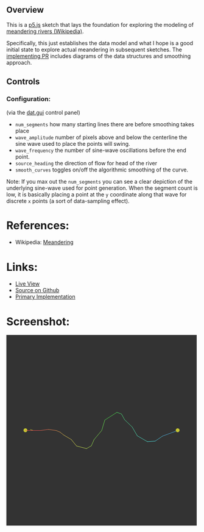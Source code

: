 
## Overview

This is a [p5.js][p5js-home] sketch that lays the foundation for exploring the modeling of [meandering rivers (Wikipedia)](https://en.wikipedia.org/wiki/Meander).

Specifically, this just establishes the data model and what I hope is a good initial state to explore actual meandering in subsequent sketches. The [implementing PR][main-pr] includes diagrams of the data structures and smoothing approach.

## Controls

### Configuration: 
(via the [dat.gui](https://github.com/dataarts/dat.gui) control panel)

* `num_segments` how many starting lines there are before smoothing takes place
* `wave_amplitude` number of pixels above and below the centerline the sine wave used to place the points will swing.
* `wave_frequency` the number of sine-wave oscillations before the end point.
* `source_heading` the direction of flow for head of the river
* `smooth_curves` toggles on/off the algorithmic smoothing of the curve.

Note: If you max out the `num_segments` you can see a clear depiction of the underlying sine-wave used for point generation. When the segment count is low, it is basically placing a point at the `y` coordinate along that wave for discrete `x` points (a sort of data-sampling effect).

# References:
* Wikipedia: [Meandering](https://en.wikipedia.org/wiki/Meander)

# Links: 

* [Live View][live-view]
* [Source on Github][source-code]
* [Primary Implementation][main-pr]

# Screenshot:

![screenshot][screenshot-01]

[p5js-home]: http://p5js.org/
[source-code]: https://github.com/brianhonohan/sketchbook/tree/master/p5js/meandering-river/
[main-pr]: https://github.com/brianhonohan/sketchbook/pull/77
[live-view]: https://brianhonohan.com/sketchbook/p5js/meandering-river/
[screenshot-01]: ./screenshot-01.png
